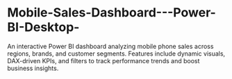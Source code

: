 # Mobile-Sales-Dashboard---Power-BI-Desktop-
An interactive Power BI dashboard analyzing mobile phone sales across regions, brands, and customer segments. Features include dynamic visuals, DAX-driven KPIs, and filters to track performance trends and boost business insights.
